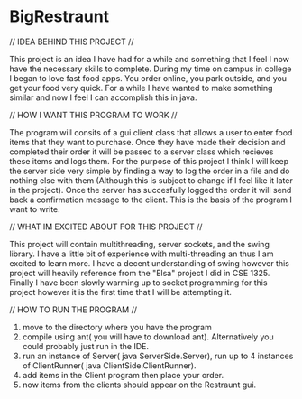# BigRestraunt

// IDEA BEHIND THIS PROJECT //

This project is an idea I have had for a while and something that I feel I now have the necessary skills to complete. During my time on campus in college I began to love fast food apps. You order online, you park outside, and you get your food very quick. For a while I have wanted to make something similar and now I feel I can accomplish this in java. 

// HOW I WANT THIS PROGRAM TO WORK //

The program will consits of a gui client class that allows a user to enter food items that they want to purchase. Once they have made their decision and completed their order it will be passed to a server class which recieves these items and logs them. For the purpose of this project I think I will keep the server side very simple by finding a way to log the order in a file and do nothing else with them (Although this is subject to change if I feel like it later in the project). Once the server has succesfully logged the order it will send back a confirmation message to the client. This is the basis of the program I want to write. 

// WHAT IM EXCITED ABOUT FOR THIS PROJECT //

This project will contain multithreading, server sockets, and the swing library. I have a little bit of experience with multi-threading an thus I am excited to learn more. I have a decent understanding of swing however this project will heavily reference from the "Elsa" project I did in CSE 1325. Finally I have been slowly warming up to socket programming for this project however it is the first time that I will be attempting it. 

// HOW TO RUN THE PROGRAM //

1. move to the directory where you have the program
2. compile using ant( you will have to download ant). Alternatively you could probably just run in the IDE.
3. run an instance of Server( java ServerSide.Server), run up to 4 instances of ClientRunner( java ClientSide.ClientRunner).
4. add items in the Client program then place your order.
5. now items from the clients should appear on the Restraunt gui.
